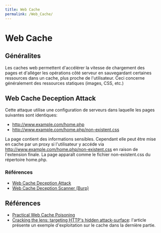 ```yaml
---
title: Web Cache
permalink: /Web_Cache/
---
```


# Web Cache

## Généralites

Les caches web permettent d'accélérer la vitesse de chargement des pages et d'alléger les opérations côté serveur en sauvegardant certaines ressources dans un cache, plus proche de l'utilisateur. Ceci concerne généralement des ressources statiques (images, CSS, etc.)

## Web Cache Deception Attack

Cette attaque utilise une configuration de serveurs dans laquelle les pages suivantes sont identiques:

- http://www.example.com/home.php
- http://www.example.com/home.php/non-existent.css

La page contient des informations sensibles. Cependant elle peut être mise en cache par un proxy si l'utilisateur y accéde via http://www.example.com/home.php/non-existent.css en raison de l'extension finale. La page apparaît comme le fichier non-existent.css du répertoire home.php.

### Références

- [Web Cache Deception Attack](https://omergil.blogspot.fr/2017/02/web-cache-deception-attack.html)
- [Web Cache Deception Scanner (Burp)](https://portswigger.net/bappstore/7c1ca94a61474d9e897d307c858d52f0)

## Références
- [Practical Web Cache Poisoning](https://portswigger.net/blog/practical-web-cache-poisoning)
- [Cracking the lens: targeting HTTP's hidden attack-surface](https://portswigger.net/blog/cracking-the-lens-targeting-https-hidden-attack-surface): l'article présente un exemple d'exploitation sur le cache dans la dernière partie.
